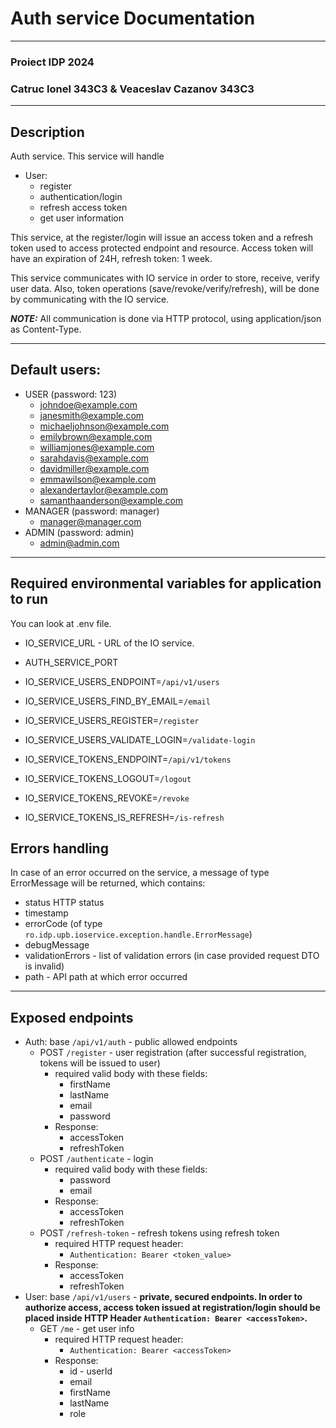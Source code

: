 # Auth service Documentation
***
### Proiect IDP 2024
### Catruc Ionel 343C3 & Veaceslav Cazanov 343C3
***

## Description

Auth service. This service will handle
- User:
  - register
  - authentication/login
  - refresh access token
  - get user information

This service, at the register/login will issue an access token and a refresh token used to access protected endpoint and resource.
Access token will have an expiration of 24H, refresh token: 1 week. 

This service communicates with IO service in order to store, receive, verify user data. Also, token operations (save/revoke/verify/refresh), will be done by communicating with the IO service.

**_NOTE:_** All communication is done via HTTP protocol, using application/json as Content-Type.
***
## Default users:
- USER (password: 123)
    - johndoe@example.com
    - janesmith@example.com
    - michaeljohnson@example.com
    - emilybrown@example.com
    - williamjones@example.com
    - sarahdavis@example.com
    - davidmiller@example.com
    - emmawilson@example.com
    - alexandertaylor@example.com
    - samanthaanderson@example.com
- MANAGER (password: manager)
    - manager@manager.com
- ADMIN (password: admin)
    - admin@admin.com
***
## Required environmental variables for application to run
You can look at .env file.

- IO_SERVICE_URL - URL of the IO service. 
- AUTH_SERVICE_PORT


- IO_SERVICE_USERS_ENDPOINT=`/api/v1/users` 
- IO_SERVICE_USERS_FIND_BY_EMAIL=`/email`
- IO_SERVICE_USERS_REGISTER=`/register` 
- IO_SERVICE_USERS_VALIDATE_LOGIN=`/validate-login`

  
- IO_SERVICE_TOKENS_ENDPOINT=`/api/v1/tokens`
- IO_SERVICE_TOKENS_LOGOUT=`/logout`
- IO_SERVICE_TOKENS_REVOKE=`/revoke` 
- IO_SERVICE_TOKENS_IS_REFRESH=`/is-refresh`

## Errors handling
In case of an error occurred on the service, a message of type ErrorMessage will be returned, which contains:
- status HTTP status
- timestamp
- errorCode (of type `ro.idp.upb.ioservice.exception.handle.ErrorMessage`)
- debugMessage
- validationErrors - list of validation errors (in case provided request DTO is invalid)
- path - API path at which error occurred

***
## Exposed endpoints
- Auth: base `/api/v1/auth` - public allowed endpoints
  - POST `/register` - user registration (after successful registration, tokens will be issued to user)
    - required valid body with these fields:
      - firstName
      - lastName
      - email
      - password
    - Response:
      - accessToken
      - refreshToken
  - POST `/authenticate` - login
    - required valid body with these fields:
      - password
      - email
    - Response:
      - accessToken
      - refreshToken
  - POST `/refresh-token` - refresh tokens using refresh token
    - required HTTP request header:
      - `Authentication: Bearer <token_value>`
    - Response:
      - accessToken
      - refreshToken
- User: base `/api/v1/users` - <b>private, secured endpoints. In order to authorize access, access token issued at registration/login should be placed inside HTTP Header `Authentication: Bearer <accessToken>`.</b>
  - GET `/me` - get user info
    - required HTTP request header:
      - `Authentication: Bearer <accessToken>`
    - Response:
      - id - userId
      - email
      - firstName
      - lastName
      - role


